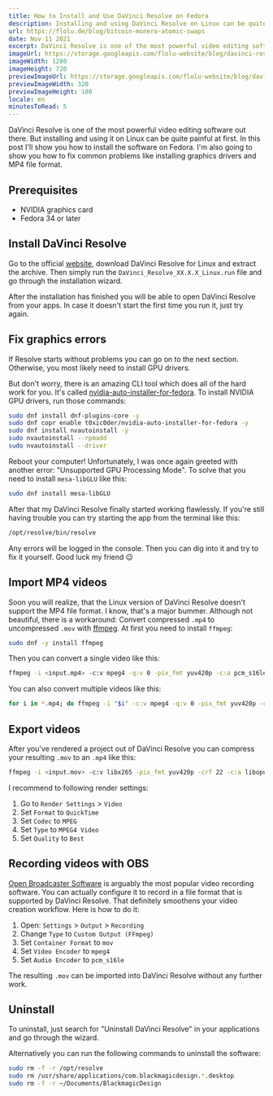 ```yaml
---
title: How to Install and Use DaVinci Resolve on Fedora
description: Installing and using DaVinci Resolve on Linux can be quite painful at first. I will show you how to install the software on Fedora and how to fix common problems like installing graphics drivers or MP4 file format import.
url: https://flolu.de/blog/bitcoin-monero-atomic-swaps
date: Nov 11 2021
excerpt: DaVinci Resolve is one of the most powerful video editing software...
imageUrl: https://storage.googleapis.com/flolu-website/blog/davinci-resolve-linux-fedora.png
imageWidth: 1280
imageHeight: 720
previewImageUrl: https://storage.googleapis.com/flolu-website/blog/davinci-resolve-linux-fedora-preview.png
previewImageWidth: 320
previewImageHeight: 180
locale: en
minutesToRead: 5
---
```


DaVinci Resolve is one of the most powerful video editing software out there. But installing and using it on Linux can be quite painful at first. In this post I'll show you how to install the software on Fedora. I'm also going to show you how to fix common problems like installing graphics drivers and MP4 file format.

## Prerequisites

- NVIDIA graphics card
- Fedora 34 or later

## Install DaVinci Resolve

Go to the official [website](https://www.blackmagicdesign.com/de/products/davinciresolve), download DaVinci Resolve for Linux and extract the archive. Then simply run the `DaVinci_Resolve_XX.X.X_Linux.run` file and go through the installation wizard.

After the installation has finished you will be able to open DaVinci Resolve from your apps. In case it doesn't start the first time you run it, just try again.

## Fix graphics errors

If Resolve starts without problems you can go on to the next section. Otherwise, you most likely need to install GPU drivers.

But don't worry, there is an amazing CLI tool which does all of the hard work for you. It's called [nvidia-auto-installer-for-fedora](https://github.com/t0xic0der/nvidia-auto-installer-for-fedora). To install NVIDIA GPU drivers, run those commands:

```bash
sudo dnf install dnf-plugins-core -y
sudo dnf copr enable t0xic0der/nvidia-auto-installer-for-fedora -y
sudo dnf install nvautoinstall -y
sudo nvautoinstall --rpmadd
sudo nvautoinstall --driver
```

Reboot your computer! Unfortunately, I was once again greeted with another error: "Unsupported GPU Processing Mode". To solve that you need to install `mesa-libGLU` like this:

```bash
sudo dnf install mesa-libGLU
```

After that my DaVinci Resolve finally started working flawlessly. If you're still having trouble you can try starting the app from the terminal like this:

```bash
/opt/resolve/bin/resolve
```

Any errors will be logged in the console. Then you can dig into it and try to fix it yourself. Good luck my friend 😉

## Import MP4 videos

Soon you will realize, that the Linux version of DaVinci Resolve doesn't support the MP4 file format. I know, that's a major bummer. Although not beautiful, there is a workaround: Convert compressed `.mp4` to uncompressed `.mov` with [ffmpeg](https://www.ffmpeg.org). At first you need to install `ffmpeg`:

```bash
sudo dnf -y install ffmpeg
```

Then you can convert a single video like this:

```bash
ffmpeg -i <input.mp4> -c:v mpeg4 -q:v 0 -pix_fmt yuv420p -c:a pcm_s16le <output.mov>
```

You can also convert multiple videos like this:

```bash
for i in *.mp4; do ffmpeg -i "$i" -c:v mpeg4 -q:v 0 -pix_fmt yuv420p -c:a pcm_s16le "${i%.*}.mov"; done
```

## Export videos

After you've rendered a project out of DaVinci Resolve you can compress your resulting `.mov` to an `.mp4` like this:

```bash
ffmpeg -i <input.mov> -c:v libx265 -pix_fmt yuv420p -crf 22 -c:a libopus <output.mp4>
```

I recommend to following render settings:

1. Go to `Render Settings` > `Video`
2. Set `Format` to `QuickTime`
3. Set `Codec` to `MPEG`
4. Set `Type` to `MPEG4 Video`
5. Set `Quality` to `Best`

## Recording videos with OBS

[Open Broadcaster Software](https://obsproject.com) is arguably the most popular video recording software. You can actually configure it to record in a file format that is supported by DaVinci Resolve. That definitely smoothens your video creation workflow. Here is how to do it:

1. Open: `Settings` > `Output` > `Recording`
2. Change `Type` to `Custom Output (FFmpeg)`
3. Set `Container Format` to `mov`
4. Set `Video Encoder` to `mpeg4`
5. Set `Audio Encoder` to `pcm_s16le`

The resulting `.mov` can be imported into DaVinci Resolve without any further work.

## Uninstall

To uninstall, just search for "Uninstall DaVinci Resolve" in your applications and go through the wizard.

Alternatively you can run the following commands to uninstall the software:

```bash
sudo rm -f -r /opt/resolve
sudo rm /usr/share/applications/com.blackmagicdesign.*.desktop
sudo rm -f -r ~/Documents/BlackmagicDesign
```
